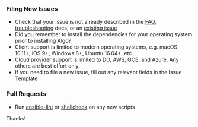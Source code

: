 ### Filing New Issues

* Check that your issue is not already described in the [FAQ](docs/FAQ.md), [troubleshooting](docs/TROUBLESHOOTING.md) docs, or an [existing issue](https://github.com/trailofbits/algo/issues)
* Did you remember to install the dependencies for your operating system prior to installing Algo?
* Client support is limited to modern operating systems, e.g. macOS 10.11+, iOS 9+, Windows 8+, Ubuntu 16.04+, etc.
* Cloud provider support is limited to DO, AWS, GCE, and Azure. Any others are best effort only.
* If you need to file a new issue, fill out any relevant fields in the Issue Template

### Pull Requests

* Run [ansible-lint](https://github.com/willthames/ansible-lint) or [shellcheck](https://github.com/koalaman/shellcheck) on any new scripts

Thanks!
